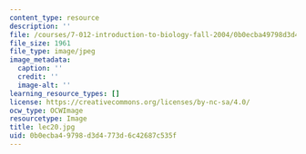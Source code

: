 ```yaml
---
content_type: resource
description: ''
file: /courses/7-012-introduction-to-biology-fall-2004/0b0ecba49798d3d4773d6c42687c535f_lec20.jpg
file_size: 1961
file_type: image/jpeg
image_metadata:
  caption: ''
  credit: ''
  image-alt: ''
learning_resource_types: []
license: https://creativecommons.org/licenses/by-nc-sa/4.0/
ocw_type: OCWImage
resourcetype: Image
title: lec20.jpg
uid: 0b0ecba4-9798-d3d4-773d-6c42687c535f
---
```

